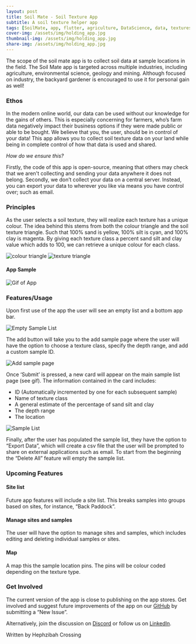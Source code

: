 ```yaml
---
layout: post
title: Soil Mate - Soil Texture App
subtitle: A soil texture helper app
tags: [SoilMate, app, flutter, agriculture, DataScience, data, textures, soil]
cover-img: /assets/img/holding_app.jpg
thumbnail-img: /assets/img/holding_app.jpg
share-img: /assets/img/holding_app.jpg
---
```


The scope of the soil mate app is to collect soil data at sample locations in the field. The Soil Mate app is targeted across multiple industries, including agriculture, environmental science, geology and mining. Although focused on industry, the backyard gardener is encouraged to use it for personal gain as well!

### Ethos

In the modern online world, our data can be used without our knowledge for the gains of others. This is especially concerning for farmers, who’s farm data negatively impact their business options if they were made public or able to be bought. We believe that you, the user, should be in control of your data! This app allows you to collect soil texture data on your land while being in complete control of how that data is used and shared. 

*How do we ensure this?*

Firstly, the code of this app is open-source, meaning that others may check that we aren't collecting and sending your data anywhere it does not belong. Secondly, we don’t collect your data on a central server. Instead, you can export your data to wherever you like via means you have control over; such as email. 

### Principles

As the user selects a soil texture, they will realize each texture has a unique colour. The idea behind this stems from both the colour triangle and the soil texture triangle. Such that 100% sand is yellow, 100% silt is cyan, and 100% clay is magenta. By giving each texture class a percent sand silt and clay value which adds to 100, we can retrieve a unique colour for each class.

![colour triangle](https://i.pinimg.com/originals/44/35/aa/4435aa33a1a194344730eda010ae609d.png )
![texture triangle](https://www.qld.gov.au/__data/assets/image/0031/65758/soil-texture-large.jpg)

#### App Sample
![Gif of App](https://media1.tenor.com/images/11667551fe97716d986917dff6aef978/tenor.gif?itemid=19883454)


###  Features/Usage

Upon first use of the app the user will see an empty list and a bottom app bar. 

![Empty Sample List](https://i.imgur.com/P904mJc.jpeg)

The add button will take you to the add sample page where the user will have the option to choose a texture class, specify the depth range, and add a custom sample ID.

![Add sample page](https://i.imgur.com/qlS5W9z.jpeg)

Once ‘Submit’ is pressed, a new card will appear on the main sample list page (see gif). The information contained in the card includes:
 * ID (Automatically incremented by one for each subsequent sample)
 * Name of texture class
 * A general estimate of the percentage of sand silt and clay
 * The depth range
 * The location

![Sample List](https://i.imgur.com/aO17edP.jpeg)


Finally, after the user has populated the sample list, they have the option to “Export Data”, which will create a csv file that the user will be prompted to share on external applications such as email. To start from the beginning the “Delete All” feature will empty the sample list.

### Upcoming Features

#### Site list

Future app features will include a site list. This breaks samples into groups based on sites, for instance, “Back Paddock”. 

#### Manage sites and samples

The user will have the option to manage sites and samples, which includes editing and deleting individual samples or sites.

#### Map

A map this the sample location pins. The pins will be colour coded depending on the texture type. 

### Get Involved

The current version of the app is close to publishing on the app stores. Get involved and suggest future improvements of the app on our [GitHub](https://github.com/Open-Source-Agriculture/soil_mate/issues) by submitting a “New Issue”.

Alternatively, join the discussion on [Discord](https://discord.gg/8x58DuxfGz) or follow us on [LinkedIn](https://www.linkedin.com/company/open-source-agriculture).

Written by Hephzibah Crossing
